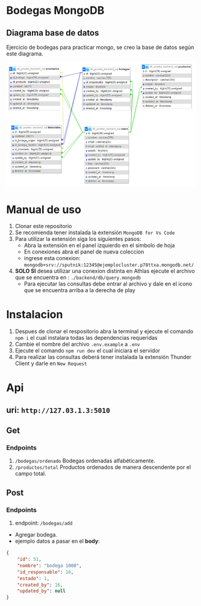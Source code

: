 # Bodegas MongoDB
## Diagrama base de datos
Ejercicio de bodegas para practicar mongo, se creo la base de datos según este diagrama.

<img src="./backend/assets/database.png">

# Manual de uso
1. Clonar este repositorio
2. Se recomienda tener instalada la extensión `MongoDB for Vs Code`
3. Para utilizar la extensión siga los siguientes pasos:
    - Abra la extensión en el panel izquierdo en el simbolo de hoja
    - En conexiones abra el panel de nueva coleccion
    - ingrese esta conexion: `mongodb+srv://sputnik:12345@ejemplocluster.p78ttxa.mongodb.net/`
4. **SOLO SI** desea utilizar una conexion distinta en Athlas ejecute el archivo que se encuentra en : `./backend/db/query.mongodb`
    - Para ejecutar las consultas debe entrar al archivo y dale en el icono que se encuentra arriba a la derecha de play
# Instalacion
1. Despues de clonar el respositorio abra la terminal y ejecute el comando `npm i` el cual instalara todas las dependencias requeridas
2. Cambie el nombre del archivo `.env.example` a `.env`
3. Ejecute el comando `npm run dev` el cual iniciara el servidor
4. Para realizar las consultas deberá tener instalada la extensión Thunder Client y darle en `New Request`
# Api
## **uri**: `http://127.03.1.3:5010`
## Get
### Endpoints
1. `/bodegas/ordenado` Bodegas ordenadas alfabéticamente.
2. `/productos/total` Productos ordenados de manera descendente por el campo total.
## Post
### Endpoints
1. endpoint: `/bodegas/add`
- Agregar bodega.
- ejemplo datos a pasar en el **body**: 
```json
{
    "id": 51,
    "nombre": "bodega 1000",
    "id_responsable": 16,
    "estado": 1,
    "created_by": 16,
    "updated_by": null
}
```